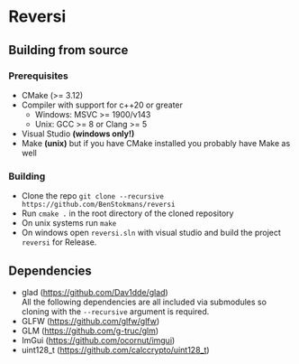 # Reversi
## Building from source
### Prerequisites
* CMake (>= 3.12)
* Compiler with support for c++20 or greater
  * Windows: MSVC >= 1900/v143
  * Unix: GCC >= 8 or Clang >= 5
* Visual Studio **(windows only!)**
* Make **(unix)** but if you have CMake installed you probably have Make as well

### Building
* Clone the repo `git clone --recursive https://github.com/BenStokmans/reversi`
* Run `cmake .` in the root directory of the cloned repository
* On unix systems run `make`
* On windows open `reversi.sln` with visual studio and build the project `reversi` for Release.

## Dependencies
* glad (https://github.com/Dav1dde/glad)  
All the following dependencies are all included via submodules so cloning with the `--recursive` argument is required.
* GLFW (https://github.com/glfw/glfw)
* GLM (https://github.com/g-truc/glm)
* ImGui (https://github.com/ocornut/imgui)
* uint128_t (https://github.com/calccrypto/uint128_t)